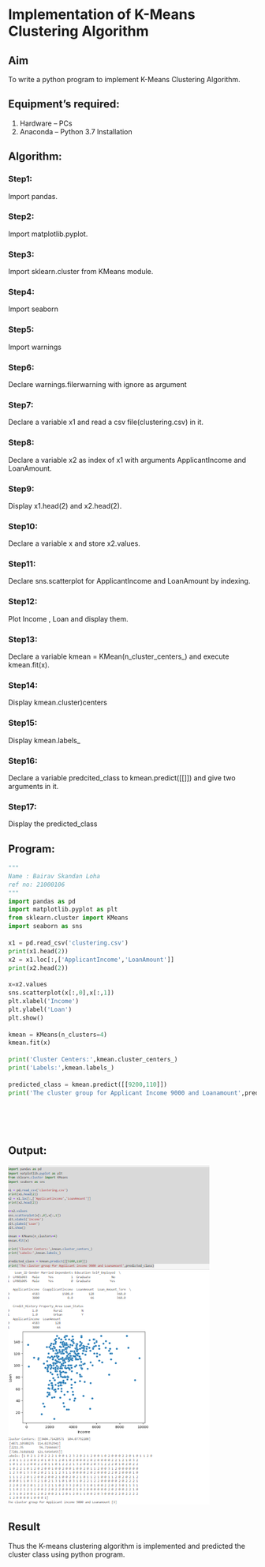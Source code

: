 # Implementation of K-Means Clustering Algorithm
## Aim
To write a python program to implement K-Means Clustering Algorithm.
## Equipment’s required:
1.	Hardware – PCs
2.	Anaconda – Python 3.7 Installation

## Algorithm:

### Step1:
Import pandas.

### Step2:
Import matplotlib.pyplot.

### Step3:
Import sklearn.cluster from KMeans module.

### Step4:
Import seaborn

### Step5:
Import warnings

### Step6:
Declare warnings.filerwarning with ignore as argument

### Step7:
Declare a variable x1 and read a csv file(clustering.csv) in it.

### Step8:
Declare a variable x2 as index of x1 with arguments ApplicantIncome and LoanAmount.

### Step9:
Display x1.head(2) and x2.head(2).

### Step10:
Declare a variable x and store x2.values.

### Step11:
Declare sns.scatterplot for ApplicantIncome and LoanAmount by indexing.

### Step12:
Plot Income , Loan and display them.

### Step13:
Declare a variable kmean = KMean(n_cluster_centers_) and execute kmean.fit(x).

### Step14:
Display kmean.cluster)centers

### Step15:
Display kmean.labels_

### Step16:
Declare a variable predcited_class to kmean.predict([[]]) and give two arguments in it.

### Step17:
Display the predicted_class


## Program:
~~~ python
"""
Name : Bairav Skandan Loha
ref no: 21000106
"""
import pandas as pd
import matplotlib.pyplot as plt
from sklearn.cluster import KMeans
import seaborn as sns

x1 = pd.read_csv('clustering.csv')
print(x1.head(2))
x2 = x1.loc[:,['ApplicantIncome','LoanAmount']]
print(x2.head(2))

x=x2.values
sns.scatterplot(x[:,0],x[:,1])
plt.xlabel('Income')
plt.ylabel('Loan')
plt.show()

kmean = KMeans(n_clusters=4)
kmean.fit(x)

print('Cluster Centers:',kmean.cluster_centers_)
print('Labels:',kmean.labels_)

predicted_class = kmean.predict([[9200,110]])
print('The cluster group for Applicant Income 9000 and Loanamount',predicted_class)






~~~
## Output:
![](s3.png)




## Result
Thus the K-means clustering algorithm is implemented and predicted the cluster class using python program.